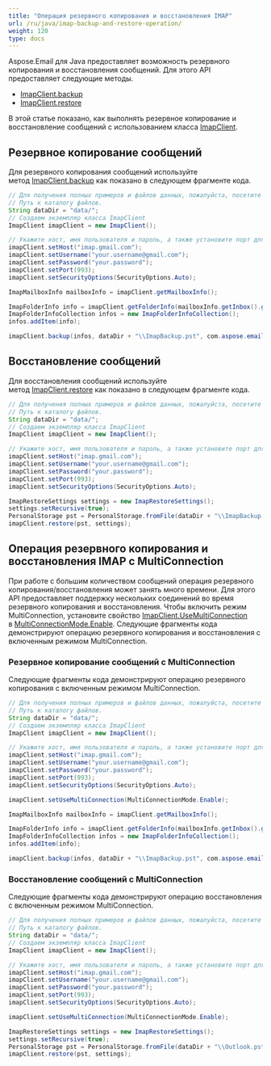 ```yaml
---
title: "Операция резервного копирования и восстановления IMAP"
url: /ru/java/imap-backup-and-restore-operation/
weight: 120
type: docs
---
```


Aspose.Email для Java предоставляет возможность резервного копирования и восстановления сообщений. Для этого API предоставляет следующие методы.

- [ImapClient.backup](https://reference.aspose.com/email/java/com.aspose.email/imapclient/#backup-com.aspose.email.IConnection-com.aspose.email.ImapFolderInfoCollection-java.io.OutputStream-com.aspose.email.BackupSettings-)
- [ImapClient.restore](https://reference.aspose.com/email/java/com.aspose.email/imapclient/#restore-com.aspose.email.PersonalStorage-com.aspose.email.ImapRestoreSettings-)

В этой статье показано, как выполнять резервное копирование и восстановление сообщений с использованием класса [ImapClient](https://reference.aspose.com/email/java/com.aspose.email/imapclient/).

## **Резервное копирование сообщений**

Для резервного копирования сообщений используйте метод [ImapClient.backup](https://reference.aspose.com/email/java/com.aspose.email/imapclient/#backup-com.aspose.email.ImapFolderInfoCollection-java.lang.String-com.aspose.email.BackupSettings-) как показано в следующем фрагменте кода.

~~~Java
// Для получения полных примеров и файлов данных, пожалуйста, посетите https://github.com/aspose-email/Aspose.Email-for-Java
// Путь к каталогу файлов.
String dataDir = "data/";
// Создаем экземпляр класса ImapClient
ImapClient imapClient = new ImapClient();

// Укажите хост, имя пользователя и пароль, а также установите порт для вашего клиента
imapClient.setHost("imap.gmail.com");
imapClient.setUsername("your.username@gmail.com");
imapClient.setPassword("your.password");
imapClient.setPort(993);
imapClient.setSecurityOptions(SecurityOptions.Auto);

ImapMailboxInfo mailboxInfo = imapClient.getMailboxInfo();

ImapFolderInfo info = imapClient.getFolderInfo(mailboxInfo.getInbox().getName());
ImapFolderInfoCollection infos = new ImapFolderInfoCollection();
infos.addItem(info);

imapClient.backup(infos, dataDir + "\\ImapBackup.pst", com.aspose.email.BackupSettings.to_BackupSettings(BackupOptions.Recursive));
~~~

## **Восстановление сообщений**

Для восстановления сообщений используйте метод [ImapClient.restore](https://reference.aspose.com/email/java/com.aspose.email/imapclient/#restore-com.aspose.email.PersonalStorage-com.aspose.email.ImapRestoreSettings-) как показано в следующем фрагменте кода.

~~~Java
// Для получения полных примеров и файлов данных, пожалуйста, посетите https://github.com/aspose-email/Aspose.Email-for-Java
// Путь к каталогу файлов.
String dataDir = "data/";
// Создаем экземпляр класса ImapClient
ImapClient imapClient = new ImapClient();

// Укажите хост, имя пользователя и пароль, а также установите порт для вашего клиента
imapClient.setHost("imap.gmail.com");
imapClient.setUsername("your.username@gmail.com");
imapClient.setPassword("your.password");
imapClient.setPort(993);
imapClient.setSecurityOptions(SecurityOptions.Auto);

ImapRestoreSettings settings = new ImapRestoreSettings();
settings.setRecursive(true);
PersonalStorage pst = PersonalStorage.fromFile(dataDir + "\\ImapBackup.pst");
imapClient.restore(pst, settings);
~~~

## **Операция резервного копирования и восстановления IMAP с MultiConnection**

При работе с большим количеством сообщений операция резервного копирования/восстановления может занять много времени. Для этого API предоставляет поддержку нескольких соединений во время резервного копирования и восстановления. Чтобы включить режим MultiConnection, установите свойство [ImapClient.UseMultiConnection](https://reference.aspose.com/email/java/com.aspose.email/imapclient/#setUseMultiConnection-int-) в [MultiConnectionMode.Enable](https://reference.aspose.com/email/java/com.aspose.email/multiconnectionmode/#Enable). Следующие фрагменты кода демонстрируют операцию резервного копирования и восстановления с включенным режимом MultiConnection.

### **Резервное копирование сообщений с MultiConnection**

Следующие фрагменты кода демонстрируют операцию резервного копирования с включенным режимом MultiConnection.

~~~Java
// Для получения полных примеров и файлов данных, пожалуйста, посетите https://github.com/aspose-email/Aspose.Email-for-Java
// Путь к каталогу файлов.
String dataDir = "data/";
// Создаем экземпляр класса ImapClient
ImapClient imapClient = new ImapClient();

// Укажите хост, имя пользователя и пароль, а также установите порт для вашего клиента
imapClient.setHost("imap.gmail.com");
imapClient.setUsername("your.username@gmail.com");
imapClient.setPassword("your.password");
imapClient.setPort(993);
imapClient.setSecurityOptions(SecurityOptions.Auto);

imapClient.setUseMultiConnection(MultiConnectionMode.Enable);

ImapMailboxInfo mailboxInfo = imapClient.getMailboxInfo();

ImapFolderInfo info = imapClient.getFolderInfo(mailboxInfo.getInbox().getName());
ImapFolderInfoCollection infos = new ImapFolderInfoCollection();
infos.addItem(info);

imapClient.backup(infos, dataDir + "\\ImapBackup.pst", com.aspose.email.BackupSettings.to_BackupSettings(BackupOptions.Recursive));
~~~

### **Восстановление сообщений с MultiConnection**

Следующие фрагменты кода демонстрируют операцию восстановления с включенным режимом MultiConnection.

~~~Java
// Для получения полных примеров и файлов данных, пожалуйста, посетите https://github.com/aspose-email/Aspose.Email-for-Java
// Путь к каталогу файлов.
String dataDir = "data/";
// Создаем экземпляр класса ImapClient
ImapClient imapClient = new ImapClient();

// Укажите хост, имя пользователя и пароль, а также установите порт для вашего клиента
imapClient.setHost("imap.gmail.com");
imapClient.setUsername("your.username@gmail.com");
imapClient.setPassword("your.password");
imapClient.setPort(993);
imapClient.setSecurityOptions(SecurityOptions.Auto);

imapClient.setUseMultiConnection(MultiConnectionMode.Enable);

ImapRestoreSettings settings = new ImapRestoreSettings();
settings.setRecursive(true);
PersonalStorage pst = PersonalStorage.fromFile(dataDir + "\\Outlook.pst");
imapClient.restore(pst, settings);
~~~